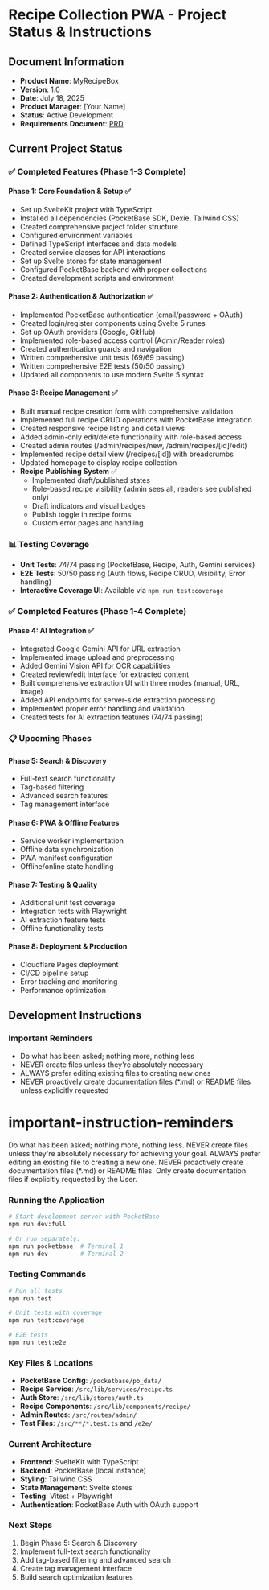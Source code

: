 # Recipe Collection PWA - Project Status & Instructions

## Document Information

- **Product Name**: MyRecipeBox
- **Version**: 1.0
- **Date**: July 18, 2025
- **Product Manager**: [Your Name]
- **Status**: Active Development
- **Requirements Document**: [PRD](./PRD.md)

## Current Project Status

### ✅ Completed Features (Phase 1-3 Complete)

#### **Phase 1: Core Foundation & Setup** ✅

- Set up SvelteKit project with TypeScript
- Installed all dependencies (PocketBase SDK, Dexie, Tailwind CSS)
- Created comprehensive project folder structure
- Configured environment variables
- Defined TypeScript interfaces and data models
- Created service classes for API interactions
- Set up Svelte stores for state management
- Configured PocketBase backend with proper collections
- Created development scripts and environment

#### **Phase 2: Authentication & Authorization** ✅

- Implemented PocketBase authentication (email/password + OAuth)
- Created login/register components using Svelte 5 runes
- Set up OAuth providers (Google, GitHub)
- Implemented role-based access control (Admin/Reader roles)
- Created authentication guards and navigation
- Written comprehensive unit tests (69/69 passing)
- Written comprehensive E2E tests (50/50 passing)
- Updated all components to use modern Svelte 5 syntax

#### **Phase 3: Recipe Management** ✅

- Built manual recipe creation form with comprehensive validation
- Implemented full recipe CRUD operations with PocketBase integration
- Created responsive recipe listing and detail views
- Added admin-only edit/delete functionality with role-based access
- Created admin routes (/admin/recipes/new, /admin/recipes/[id]/edit)
- Implemented recipe detail view (/recipes/[id]) with breadcrumbs
- Updated homepage to display recipe collection
- **Recipe Publishing System** ✅
  - Implemented draft/published states
  - Role-based recipe visibility (admin sees all, readers see published only)
  - Draft indicators and visual badges
  - Publish toggle in recipe forms
  - Custom error pages and handling

### 📊 Testing Coverage

- **Unit Tests**: 74/74 passing (PocketBase, Recipe, Auth, Gemini services)
- **E2E Tests**: 50/50 passing (Auth flows, Recipe CRUD, Visibility, Error handling)
- **Interactive Coverage UI**: Available via `npm run test:coverage`

### ✅ Completed Features (Phase 1-4 Complete)

#### **Phase 4: AI Integration** ✅

- Integrated Google Gemini API for URL extraction
- Implemented image upload and preprocessing
- Added Gemini Vision API for OCR capabilities
- Created review/edit interface for extracted content
- Built comprehensive extraction UI with three modes (manual, URL, image)
- Added API endpoints for server-side extraction processing
- Implemented proper error handling and validation
- Created tests for AI extraction features (74/74 passing)

### 📋 Upcoming Phases

#### **Phase 5: Search & Discovery**

- Full-text search functionality
- Tag-based filtering
- Advanced search features
- Tag management interface

#### **Phase 6: PWA & Offline Features**

- Service worker implementation
- Offline data synchronization
- PWA manifest configuration
- Offline/online state handling

#### **Phase 7: Testing & Quality**

- Additional unit test coverage
- Integration tests with Playwright
- AI extraction feature tests
- Offline functionality tests

#### **Phase 8: Deployment & Production**

- Cloudflare Pages deployment
- CI/CD pipeline setup
- Error tracking and monitoring
- Performance optimization

## Development Instructions

### Important Reminders

- Do what has been asked; nothing more, nothing less
- NEVER create files unless they're absolutely necessary
- ALWAYS prefer editing existing files to creating new ones
- NEVER proactively create documentation files (\*.md) or README files unless explicitly requested

# important-instruction-reminders

Do what has been asked; nothing more, nothing less.
NEVER create files unless they're absolutely necessary for achieving your goal.
ALWAYS prefer editing an existing file to creating a new one.
NEVER proactively create documentation files (\*.md) or README files. Only create documentation files if explicitly requested by the User.

### Running the Application

```bash
# Start development server with PocketBase
npm run dev:full

# Or run separately:
npm run pocketbase  # Terminal 1
npm run dev         # Terminal 2
```

### Testing Commands

```bash
# Run all tests
npm run test

# Unit tests with coverage
npm run test:coverage

# E2E tests
npm run test:e2e
```

### Key Files & Locations

- **PocketBase Config**: `/pocketbase/pb_data/`
- **Recipe Service**: `/src/lib/services/recipe.ts`
- **Auth Store**: `/src/lib/stores/auth.ts`
- **Recipe Components**: `/src/lib/components/recipe/`
- **Admin Routes**: `/src/routes/admin/`
- **Test Files**: `/src/**/*.test.ts` and `/e2e/`

### Current Architecture

- **Frontend**: SvelteKit with TypeScript
- **Backend**: PocketBase (local instance)
- **Styling**: Tailwind CSS
- **State Management**: Svelte stores
- **Testing**: Vitest + Playwright
- **Authentication**: PocketBase Auth with OAuth support

### Next Steps

1. Begin Phase 5: Search & Discovery
2. Implement full-text search functionality
3. Add tag-based filtering and advanced search
4. Create tag management interface
5. Build search optimization features
